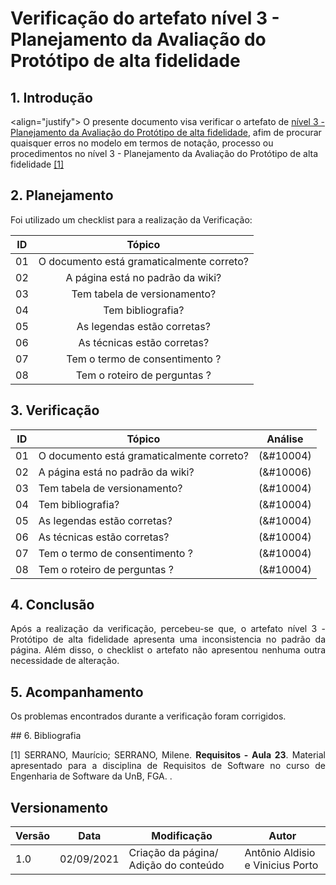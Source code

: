 # Verificação do artefato nível 3 - Planejamento da Avaliação do Protótipo de alta fidelidade


## 1. Introdução
<align="justify">
O presente documento visa verificar o artefato de <a href = "/2021.1-FindGlocal/Design/nivel3/Planejamento/">nível 3 - Planejamento da Avaliação do Protótipo de alta fidelidade</a>, afim de procurar quaisquer erros no modelo em termos de notação, processo ou procedimentos no nível 3 - Planejamento da Avaliação do Protótipo de alta fidelidade <a href="#Bibliografia">[1]</a></p>
</p>

## 2. Planejamento 
<p  align="justify">Foi utilizado um checklist para a realização da Verificação:</p>

<center>

| ID| Tópico |
|:--:|:--:|
| 01 | O documento está gramaticalmente correto? |
| 02 | A página está no padrão da wiki? |
| 03 | Tem tabela de versionamento? |
| 04 | Tem bibliografia? |
| 05 | As legendas estão corretas? |
| 06 | As técnicas estão corretas? | 
| 07 | Tem o termo de consentimento ? | 
| 08 | Tem o roteiro de perguntas ? | 


</center>

## 3. Verificação

<center>

| ID| Tópico | Análise |
|:-:|--|:-:|
| 01 | O documento está gramaticalmente correto? | (&#10004) |
| 02 | A página está no padrão da wiki? | (&#10006) |
| 03 | Tem tabela de versionamento? | (&#10004) |
| 04 | Tem bibliografia? | (&#10004) |
| 05 | As legendas estão corretas? | (&#10004) | 
| 06 | As técnicas estão corretas? |  (&#10004) |
| 07 | Tem o termo de consentimento ? | (&#10004) |
| 08 | Tem o roteiro de perguntas ? | (&#10004) |
</center>

## 4. Conclusão

<p align="justify">
Após a realização da verificação, percebeu-se que, o artefato nível 3 - Protótipo de alta fidelidade apresenta uma inconsistencia no padrão da página.  Além disso, o checklist o artefato não apresentou nenhuma outra necessidade de alteração.  
</p>


## 5. Acompanhamento

<p align="justify">
Os problemas encontrados durante a verificação foram corrigidos.
</p>
## 6. Bibliografia <a id="Bibliografia"></a>
<p align = "justify"> [1] SERRANO, Maurício; SERRANO, Milene. <strong>Requisitos - Aula 23</strong>. Material apresentado para a disciplina de Requisitos de Software no curso de Engenharia de Software da UnB, FGA. </a> .</p>


## Versionamento
<center>

| Versão | Data | Modificação | Autor |
|--|--|--|--|
| 1.0 | 02/09/2021 | Criação da página/ Adição do conteúdo | Antônio Aldisio e Vinicius Porto|

</center>
